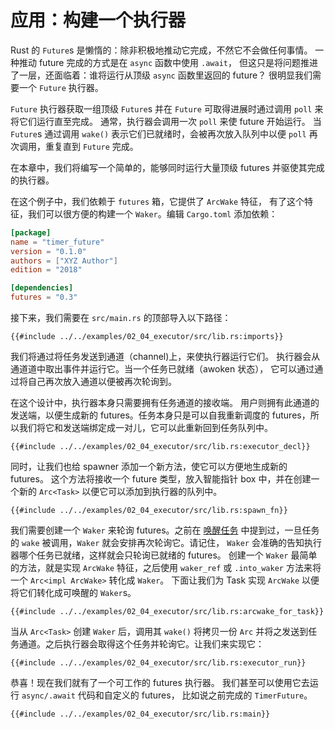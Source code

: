 # 应用：构建一个执行器

Rust 的 `Future`s 是懒惰的：除非积极地推动它完成，不然它不会做任何事情。
一种推动 future 完成的方式是在 `async` 函数中使用 `.await`，
但这只是将问题推进了一层，还面临着：谁将运行从顶级 `async` 函数里返回的 future？
很明显我们需要一个 `Future` 执行器。

`Future` 执行器获取一组顶级 `Future`s 并在 `Future`
可取得进展时通过调用 `poll` 来将它们运行直至完成。
通常，执行器会调用一次 `poll` 来使 future 开始运行。
当 `Future`s 通过调用 `wake()` 表示它们已就绪时，会被再次放入队列中以便 `poll`
再次调用，重复直到 `Future` 完成。

在本章中，我们将编写一个简单的，能够同时运行大量顶级 futures 并驱使其完成的执行器。

在这个例子中，我们依赖于 `futures` 箱，它提供了 `ArcWake` 特征，
有了这个特征，我们可以很方便的构建一个 `Waker`。编辑 `Cargo.toml` 添加依赖：

```toml
[package]
name = "timer_future"
version = "0.1.0"
authors = ["XYZ Author"]
edition = "2018"

[dependencies]
futures = "0.3"
```

接下来，我们需要在 `src/main.rs` 的顶部导入以下路径：

```rust,ignore
{{#include ../../examples/02_04_executor/src/lib.rs:imports}}
```

我们将通过将任务发送到通道（channel)上，来使执行器运行它们。
执行器会从通道道中取出事件并运行它。当一个任务已就绪（awoken 状态），
它可以通过通过将自己再次放入通道以便被再次轮询到。

在这个设计中，执行器本身只需要拥有任务通道的接收端。
用户则拥有此通道的发送端，以便生成新的 futures。任务本身只是可以自我重新调度的
futures，所以我们将它和发送端绑定成一对儿，它可以此重新回到任务队列中。

```rust,ignore
{{#include ../../examples/02_04_executor/src/lib.rs:executor_decl}}
```

同时，让我们也给 spawner 添加一个新方法，使它可以方便地生成新的 futures。
这个方法将接收一个 future 类型，放入智能指针 box 中，并在创建一个新的 `Arc<Task>`
以便它可以添加到执行器的队列中。

```rust,ignore
{{#include ../../examples/02_04_executor/src/lib.rs:spawn_fn}}
```

我们需要创建一个 `Waker` 来轮询 futures。之前在 [唤醒任务]
中提到过，一旦任务的 `wake` 被调用，`Waker` 就会安排再次轮询它。请记住，
`Waker` 会准确的告知执行器哪个任务已就绪，这样就会只轮询已就绪的 futures。
创建一个 `Waker` 最简单的方法，就是实现 `ArcWake` 特征，之后使用 `waker_ref`
或 `.into_waker` 方法来将一个 `Arc<impl ArcWake>` 转化成 `Waker`。
下面让我们为 Task 实现 `ArcWake` 以便将它们转化成可唤醒的 `Waker`s。

```rust,ignore
{{#include ../../examples/02_04_executor/src/lib.rs:arcwake_for_task}}
```

当从 `Arc<Task>` 创建 `Waker` 后，调用其 `wake()` 将拷贝一份 `Arc`
并将之发送到任务通道。之后执行器会取得这个任务并轮询它。让我们来实现它：

```rust,ignore
{{#include ../../examples/02_04_executor/src/lib.rs:executor_run}}
```

恭喜！现在我们就有了一个可工作的 futures 执行器。
我们甚至可以使用它去运行 `async/.await` 代码和自定义的 futures，
比如说之前完成的 `TimerFuture`。

```rust,edition2018,ignore
{{#include ../../examples/02_04_executor/src/lib.rs:main}}
```

[唤醒任务]: ./03_wakeups_zh.md

